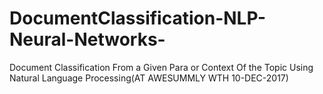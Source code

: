 # DocumentClassification-NLP-Neural-Networks-
Document Classification From a Given Para or Context Of the Topic Using Natural Language Processing(AT AWESUMMLY WTH 10-DEC-2017)
